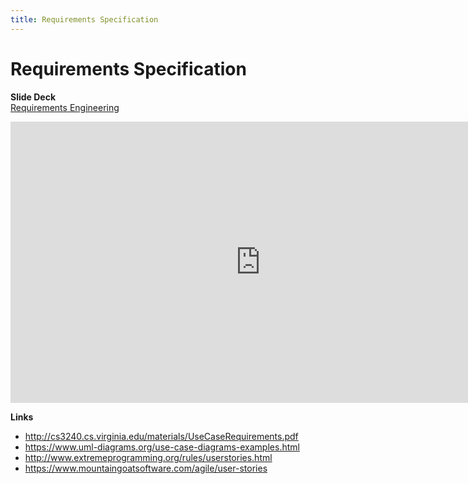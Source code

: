 ```yaml
---
title: Requirements Specification
---
```


# Requirements Specification

__Slide Deck__   
[Requirements Engineering](https://docs.google.com/presentation/d/1PBiHWZL4nfvDhrxZIjf5y3HZZrltYCCknJLCQmdqavM/edit?usp=sharing)

<iframe width="800" height="450" src="https://www.youtube.com/embed/uoIxDeAyfdo" frameborder="0" allow="accelerometer; autoplay; encrypted-media; gyroscope; picture-in-picture" allowfullscreen></iframe>

__Links__     
* http://cs3240.cs.virginia.edu/materials/UseCaseRequirements.pdf
* https://www.uml-diagrams.org/use-case-diagrams-examples.html
* http://www.extremeprogramming.org/rules/userstories.html
* https://www.mountaingoatsoftware.com/agile/user-stories
